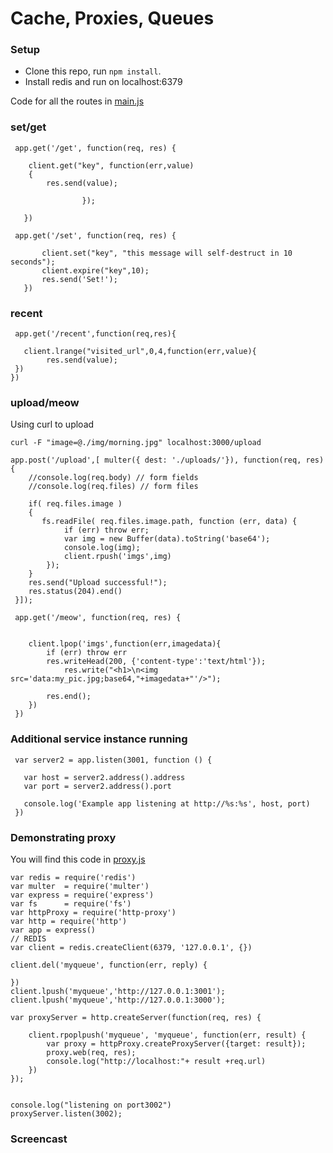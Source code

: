 Cache, Proxies, Queues
=========================

### Setup

* Clone this repo, run `npm install`.
* Install redis and run on localhost:6379

Code for all the routes in [main.js](https://github.com/Shraddha512/DevOps-HW3-Cache-Proxies-Queues/blob/master/main.js)
### set/get

```
 app.get('/get', function(req, res) {

	client.get("key", function(err,value)
	{
		res.send(value);

				});

   })

 app.get('/set', function(req, res) {

       client.set("key", "this message will self-destruct in 10 seconds");
       client.expire("key",10);
       res.send('Set!');
   })

```

### recent

```
 app.get('/recent',function(req,res){

   client.lrange("visited_url",0,4,function(err,value){
        res.send(value);
 })
})
```

### upload/meow

Using curl to upload 

```
curl -F "image=@./img/morning.jpg" localhost:3000/upload
```

```
app.post('/upload',[ multer({ dest: './uploads/'}), function(req, res){
    //console.log(req.body) // form fields
    //console.log(req.files) // form files

    if( req.files.image )
    {
 	   fs.readFile( req.files.image.path, function (err, data) {
 	  		if (err) throw err;
 	  		var img = new Buffer(data).toString('base64');
 	  		console.log(img);
			client.rpush('imgs',img)
 		});
 	}
    res.send("Upload successful!");
    res.status(204).end()
 }]);

 app.get('/meow', function(req, res) {


	client.lpop('imgs',function(err,imagedata){
 		if (err) throw err
 		res.writeHead(200, {'content-type':'text/html'});
    		res.write("<h1>\n<img src='data:my_pic.jpg;base64,"+imagedata+"'/>");

    	res.end();
 	})
 })

```


### Additional service instance running

```
 var server2 = app.listen(3001, function () {

   var host = server2.address().address
   var port = server2.address().port

   console.log('Example app listening at http://%s:%s', host, port)
 })
```

### Demonstrating proxy
You will find this code in [proxy.js](https://github.com/Shraddha512/DevOps-HW3-Cache-Proxies-Queues/blob/master/proxy.js)

```
var redis = require('redis')
var multer  = require('multer')
var express = require('express')
var fs      = require('fs')
var httpProxy = require('http-proxy')
var http = require('http')
var app = express()
// REDIS
var client = redis.createClient(6379, '127.0.0.1', {})

client.del('myqueue', function(err, reply) {

})
client.lpush('myqueue','http://127.0.0.1:3001');
client.lpush('myqueue','http://127.0.0.1:3000');

var proxyServer = http.createServer(function(req, res) {

	client.rpoplpush('myqueue', 'myqueue', function(err, result) {
		var proxy = httpProxy.createProxyServer({target: result});
		proxy.web(req, res);
		console.log("http://localhost:"+ result +req.url)
	})
});


console.log("listening on port3002")
proxyServer.listen(3002);

```


### Screencast
